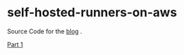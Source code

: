 # self-hosted-runners-on-aws
Source Code for the [blog](https://dev.to/jimmydqv/github-self-hosted-runners-on-aws-part-2-ec2-3jhj) .


[Part 1][part-one-link]  

[part-one-link]: https://jimmydqv.com/github/aws/fargate/2020/05/20/github-runners-in-fargate-part-one.html

